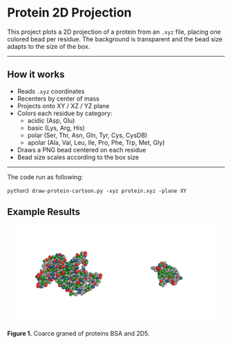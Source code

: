 # Protein 2D Projection

This project plots a 2D projection of a protein from an `.xyz` file, placing one colored bead per residue. The background is transparent and the bead size adapts to the size of the box.

---

## How it works

- Reads `.xyz` coordinates
- Recenters by center of mass
- Projects onto XY / XZ / YZ plane
- Colors each residue by category:
  - acidic (Asp, Glu)
  - basic (Lys, Arg, His)
  - polar (Ser, Thr, Asn, Gln, Tyr, Cys, CysDB)
  - apolar (Ala, Val, Leu, Ile, Pro, Phe, Trp, Met, Gly)
- Draws a PNG bead centered on each residue
- Bead size scales according to the box size

---





The code run as following:

`python3 draw-protein-cartoon.py -xyz protein.xyz -plane XY`


## Example Results

<p align="center"> <img src="figures/protein_4F5S.png" alt="BSA" width="45%"/> <img src="figures/protein_1J05.png" alt="2D5" width="45%"/> </p>

**Figure 1.** Coarce graned of proteins BSA and 2D5.







